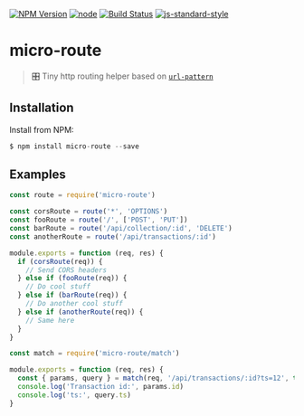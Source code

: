 [![NPM Version](https://img.shields.io/npm/v/micro-route.svg?style=flat-square)](https://www.npmjs.com/package/micro-route)
[![node](https://img.shields.io/node/v/micro-route.svg?style=flat-square)](https://www.npmjs.com/package/micro-route)
[![Build Status](https://img.shields.io/travis/dotcypress/micro-route.svg?branch=master&style=flat-square)](https://travis-ci.org/dotcypress/micro-route)
[![js-standard-style](https://img.shields.io/badge/code%20style-standard-brightgreen.svg?style=flat-square)](http://standardjs.com/)

# micro-route
>  🎛 Tiny http routing helper based on [`url-pattern`](https://github.com/snd/url-pattern)

## Installation

Install from NPM:

```js
$ npm install micro-route --save
```

## Examples

```js
const route = require('micro-route')

const corsRoute = route('*', 'OPTIONS')
const fooRoute = route('/', ['POST', 'PUT'])
const barRoute = route('/api/collection/:id', 'DELETE')
const anotherRoute = route('/api/transactions/:id')

module.exports = function (req, res) {
  if (corsRoute(req)) {
    // Send CORS headers 
  } else if (fooRoute(req)) {
    // Do cool stuff
  } else if (barRoute(req)) {
    // Do another cool stuff
  } else if (anotherRoute(req)) {
    // Same here
  }
}
```

```js
const match = require('micro-route/match')

module.exports = function (req, res) {
  const { params, query } = match(req, '/api/transactions/:id?ts=12', true)
  console.log('Transaction id:', params.id)  
  console.log('ts:', query.ts)  
}
```
